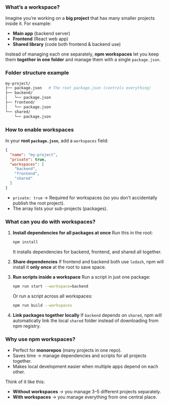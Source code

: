 ###  What’s a workspace?

Imagine you’re working on a **big project** that has many smaller projects inside it.
For example:

* **Main app** (backend server)
* **Frontend** (React web app)
* **Shared library** (code both frontend & backend use)

Instead of managing each one separately, **npm workspaces** let you keep them **together in one folder** and manage them with a single `package.json`.



###  Folder structure example

```bash
my-project/
├── package.json   # The root package.json (controls everything)
├── backend/
│   └── package.json
├── frontend/
│   └── package.json
└── shared/
    └── package.json
```



### How to enable workspaces

In your **root `package.json`**, add a `workspaces` field:

```json
{
  "name": "my-project",
  "private": true,
  "workspaces": [
    "backend",
    "frontend",
    "shared"
  ]
}
```

* `private: true` → Required for workspaces (so you don’t accidentally publish the root project).
* The array lists your sub-projects (packages).



### What can you do with workspaces?

1. **Install dependencies for all packages at once**
   Run this in the root:

   ```bash
   npm install
   ```

   It installs dependencies for backend, frontend, and shared all together.

2. **Share dependencies**
   If frontend and backend both use `lodash`, npm will install it **only once** at the root to save space.

3. **Run scripts inside a workspace**
   Run a script in just one package:

   ```bash
   npm run start --workspace=backend
   ```

   Or run a script across all workspaces:

   ```bash
   npm run build --workspaces
   ```

4. **Link packages together locally**
   If `backend` depends on `shared`, npm will automatically link the local `shared` folder instead of downloading from npm registry.



###  Why use npm workspaces?

* Perfect for **monorepos** (many projects in one repo).
* Saves time → manage dependencies and scripts for all projects together.
* Makes local development easier when multiple apps depend on each other.



 Think of it like this:

* **Without workspaces** → you manage 3–5 different projects separately.
* **With workspaces** → you manage everything from one central place.

